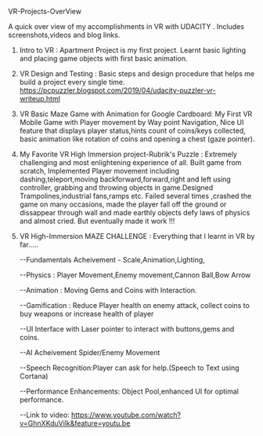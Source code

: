 VR-Projects-OverView

A quick over view of my accomplishments in VR with UDACITY . Includes screenshots,videos and blog links. 

 1) Intro to VR : Apartment Project is my first project. Learnt basic lighting and placing game objects with first basic animation.
 
 
 
 2) VR Design and Testing : Basic steps and design procedure that helps me build a project every single time.
         https://pcpuzzler.blogspot.com/2019/04/udacity-puzzler-vr-writeup.html
    
 
 
 3) VR Basic Maze Game with Animation for Google Cardboard: My First VR Mobile Game with Player movement by Way point Navigation, Nice UI feature that displays player status,hints count of coins/keys collected, basic animation like rotation of coins and opening a chest (gaze pointer).
        
 
 
 4) My Favorite VR High Immersion project-Rubrik's Puzzle : Extremely challenging and most enlightening experience of all. Built game from scratch, Implemented Player movement including dashing,teleport,moving backforward,forward,right and left using controller, grabbing and throwing objects in game.Designed Trampolines,industrial fans,ramps etc. Failed several times ,crashed the game on many occasions, made the player fall off the ground or dissappear through wall and made earthly objects defy laws of physics and almost cried. But eventually made it work !!!
 
 
 5) VR High-Immersion MAZE CHALLENGE : Everything that I learnt in VR by far.....

    --Fundamentals Acheivement - Scale,Animation,Lighting,
 
    --Physics : Player Movement,Enemy movement,Cannon Ball,Bow Arrow 
 
    --Animation : Moving Gems and Coins with Interaction.
 
    --Gamification : Reduce Player health on enemy attack, collect coins to buy weapons or increase health of player
 
    --UI Interface with Laser pointer to interact with buttons,gems and coins.
    
    --AI Acheivement Spider/Enemy Movement
 
    --Speech Recognition:Player can ask for help.(Speech to Text using Cortana)
    
    --Performance Enhancements: Object Pool,enhanced UI for optimal performance.
 
    --Link to video:
         https://www.youtube.com/watch?v=GhnXKduVilk&feature=youtu.be

 
  
 

